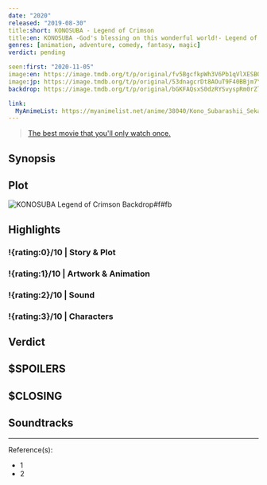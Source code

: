 ```yaml
---
date: "2020"
released: "2019-08-30"
title:short: KONOSUBA - Legend of Crimson
title:en: KONOSUBA -God's blessing on this wonderful world!- Legend of Crimson
genres: [animation, adventure, comedy, fantasy, magic]
verdict: pending

seen:first: "2020-11-05"
image:en: https://image.tmdb.org/t/p/original/fv5BgcfkpWh3V6Pb1qVlXESBOdl.jpg
image:jp: https://image.tmdb.org/t/p/original/53dnagcrDt8AOuT9F40BBjm7YpE.jpg
backdrop: https://image.tmdb.org/t/p/original/bGKFAQsxS0dzRYSvyspRm0rZlfo.jpg

link:
  MyAnimeList: https://myanimelist.net/anime/38040/Kono_Subarashii_Sekai_ni_Shukufuku_wo__Kurenai_Densetsu
---
```


> [The best movie that you'll only watch once.](https://www.reddit.com/r/AskReddit/comments/j3jjom/what_movie_fucked_you_straight_in_your_feelings/g7cm9qe?context=3)

## Synopsis

## Plot

![KONOSUBA Legend of Crimson Backdrop#f#fb](https://image.tmdb.org/t/p/original/m5HPKCi7GdhKmxPTcOQmcLfEmZ9.jpg "Source: TMDB")

## Highlights

### !{rating:0}/10 | Story & Plot

### !{rating:1}/10 | Artwork & Animation

### !{rating:2}/10 | Sound

### !{rating:3}/10 | Characters

## Verdict

## $SPOILERS

## $CLOSING

## Soundtracks

***
Reference(s):

- 1
- 2
